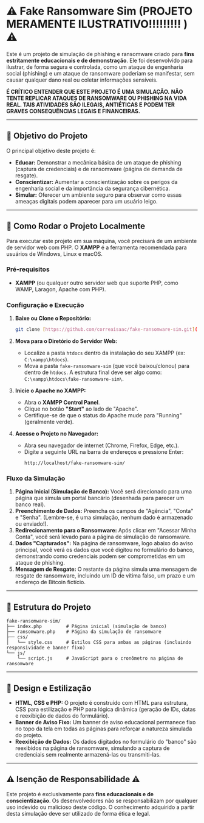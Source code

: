 # ⚠️ Fake Ransomware Sim (PROJETO MERAMENTE ILUSTRATIVO!!!!!!!!!    ) ⚠️

Este é um projeto de simulação de phishing e ransomware criado para **fins estritamente educacionais e de demonstração**. Ele foi desenvolvido para ilustrar, de forma segura e controlada, como um ataque de engenharia social (phishing) e um ataque de ransomware poderiam se manifestar, sem causar qualquer dano real ou coletar informações sensíveis.

**É CRÍTICO ENTENDER QUE ESTE PROJETO É UMA SIMULAÇÃO.**
**NÃO TENTE REPLICAR ATAQUES DE RANSOMWARE OU PHISHING NA VIDA REAL. TAIS ATIVIDADES SÃO ILEGAIS, ANTIÉTICAS E PODEM TER GRAVES CONSEQUÊNCIAS LEGAIS E FINANCEIRAS.**

---

## 🎯 Objetivo do Projeto

O principal objetivo deste projeto é:

* **Educar:** Demonstrar a mecânica básica de um ataque de phishing (captura de credenciais) e de ransomware (página de demanda de resgate).
* **Conscientizar:** Aumentar a conscientização sobre os perigos da engenharia social e da importância da segurança cibernética.
* **Simular:** Oferecer um ambiente seguro para observar como essas ameaças digitais podem aparecer para um usuário leigo.

---

## 🚀 Como Rodar o Projeto Localmente

Para executar este projeto em sua máquina, você precisará de um ambiente de servidor web com PHP. O **XAMPP** é a ferramenta recomendada para usuários de Windows, Linux e macOS.

### Pré-requisitos

* **XAMPP** (ou qualquer outro servidor web que suporte PHP, como WAMP, Laragon, Apache com PHP).

### Configuração e Execução

1.  **Baixe ou Clone o Repositório:**
    ```bash
    git clone [https://github.com/correaisaac/fake-ransomware-sim.git](https://github.com/correaisaac/fake-ransomware-sim.git)
    ```

2.  **Mova para o Diretório do Servidor Web:**
    * Localize a pasta `htdocs` dentro da instalação do seu XAMPP (ex: `C:\xampp\htdocs`).
    * Mova a pasta `fake-ransomware-sim` (que você baixou/clonou) para dentro de `htdocs`.
        A estrutura final deve ser algo como: `C:\xampp\htdocs\fake-ransomware-sim\`.

3.  **Inicie o Apache no XAMPP:**
    * Abra o **XAMPP Control Panel**.
    * Clique no botão **"Start"** ao lado de "Apache".
    * Certifique-se de que o status do Apache mude para "Running" (geralmente verde).

4.  **Acesse o Projeto no Navegador:**
    * Abra seu navegador de internet (Chrome, Firefox, Edge, etc.).
    * Digite a seguinte URL na barra de endereços e pressione Enter:
        ```
        http://localhost/fake-ransomware-sim/
        ```

### Fluxo da Simulação

1.  **Página Inicial (Simulação de Banco):** Você será direcionado para uma página que simula um portal bancário (desenhada para parecer um banco real).
2.  **Preenchimento de Dados:** Preencha os campos de "Agência", "Conta" e "Senha". (Lembre-se, é uma simulação, nenhum dado é armazenado ou enviado!).
3.  **Redirecionamento para o Ransomware:** Após clicar em "Acessar Minha Conta", você será levado para a página de simulação de ransomware.
4.  **Dados "Capturados":** Na página de ransomware, logo abaixo do aviso principal, você verá os dados que você digitou no formulário do banco, demonstrando como credenciais podem ser comprometidas em um ataque de phishing.
5.  **Mensagem de Resgate:** O restante da página simula uma mensagem de resgate de ransomware, incluindo um ID de vítima falso, um prazo e um endereço de Bitcoin fictício.

---

## 📂 Estrutura do Projeto

    fake-ransomware-sim/
    ├── index.php         # Página inicial (simulação de banco)
    ├── ransomware.php    # Página da simulação de ransomware
    ├── css/
    │   └── style.css     # Estilos CSS para ambas as páginas (incluindo responsividade e banner fixo)
    └── js/
        └── script.js     # JavaScript para o cronômetro na página de ransomware
    
---

## 🎨 Design e Estilização

* **HTML, CSS e PHP:** O projeto é construído com HTML para estrutura, CSS para estilização e PHP para lógica dinâmica (geração de IDs, datas e reexibição de dados do formulário).
* **Banner de Aviso Fixo:** Um banner de aviso educacional permanece fixo no topo da tela em todas as páginas para reforçar a natureza simulada do projeto.
* **Reexibição de Dados:** Os dados digitados no formulário do "banco" são reexibidos na página de ransomware, simulando a captura de credenciais sem realmente armazená-las ou transmiti-las.

---

## ⚠️ Isenção de Responsabilidade ⚠️

Este projeto é exclusivamente para **fins educacionais e de conscientização**. Os desenvolvedores não se responsabilizam por qualquer uso indevido ou malicioso deste código. O conhecimento adquirido a partir desta simulação deve ser utilizado de forma ética e legal.
